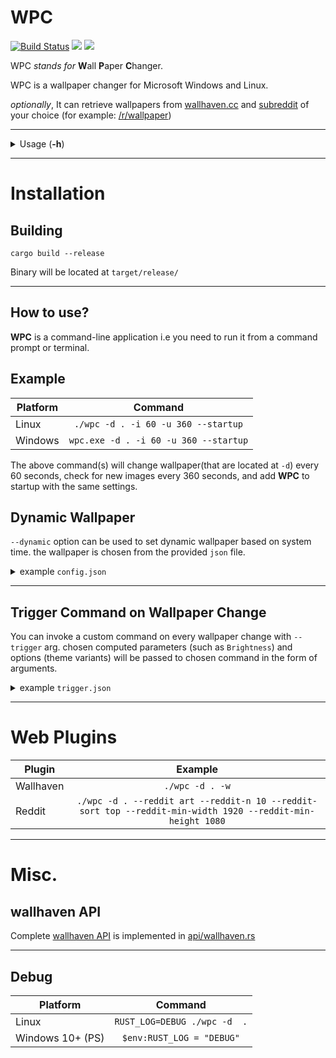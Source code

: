 # WPC  
  
[![Build Status](https://travis-ci.org/jkotra/wpc.svg?branch=master)](https://travis-ci.org/jkotra/wpc) ![](https://img.shields.io/github/languages/code-size/jkotra/wpc)
![](https://img.shields.io/aur/version/wpc)

WPC *stands for* **W**all **P**aper **C**hanger.
  
WPC is a wallpaper changer for Microsoft Windows and Linux. 

*optionally*, It can retrieve wallpapers from [wallhaven.cc](https://wallhaven.cc/) and [subreddit](https://reddit.com) of your choice (for example: [/r/wallpaper](https://www.reddit.com/r/wallpaper/))

---

<details>
  <summary> Usage (<b>-h</b>) </summary>

```
WPC 1.8.0
Jagadeesh K. <jagadeesh@stdin.top>
Wallpaper changer for Windows/Linux

USAGE:
    wpc [FLAGS] [OPTIONS] --directory <directory>

FLAGS:
        --background     Run WPC in background.
        --grayscale      convert image to grayscale.
    -h, --help           Prints help information
    -l, --local          Include only local files.
        --set-theme      set light / dark theme based on the brightness of the wallpaper.
    -S, --startup        start WPC at startup.
        --theme-dark     Only set dark theme compatible (set by theme-threshold) wallpapers.
        --theme-light    Only set light theme compatible (set by --theme-threshold) wallpapers.
    -V, --version        Prints version information
    -w, --wallhaven      wallhaven.cc plugin.

OPTIONS:
    -d, --directory <directory>                    directory of wallpapers.
        --dynamic <dynamic>                        Dynamically set wallpaper based on time. [default: config.json]
    -i, --interval <interval>                      interval in Seconds. [default: 300]
        --maxage <maxage>                          maximum age of wallpaper in Hours(h). [default: -1]
    -r, --reddit <reddit>                          Reddit subreddit (/r/something) [default: wallpaper]
        --reddit-min-height <reddit-min-height>    Image.height >= reddit-min-height [default: 1080]
        --reddit-min-width <reddit-min-width>      Image.width >= reddit-min-width [default: 1920]
        --reddit-n <reddit-n>                      no. of images to download from subreddit. [default: 1]
        --reddit-sort <reddit-sort>                Reddit sorting order. [ Hot, New, Top, Rising ] [default: hot]
        --theme-threshold <theme-threshold>        brightness threshold to determine theme [0 - 100] [default: 50]
        --trigger <trigger>                        Execute command on walpaper change [default: trigger.json]
    -u, --update <update>                          Update interval in Seconds. [default: 3600]
```
</details>

---

# Installation

## Building  

`cargo build --release`  

Binary will be located at `target/release/`

---

## How to use?

**WPC** is a command-line application i.e you need to run it from a command prompt or terminal.

## Example

| **Platform** |              **Command**              |
|--------------|:-------------------------------------:|
| Linux        | `./wpc -d . -i 60 -u 360 --startup`   |
| Windows      | `wpc.exe -d . -i 60 -u 360 --startup` |


The above command(s) will change wallpaper(that are located at `-d`) every 60 seconds, check for new images every 360 seconds, and add **WPC** to startup with the same settings.


## Dynamic Wallpaper

`--dynamic` option can be used to set dynamic wallpaper based on system time. the wallpaper is chosen from the provided `json` file.

<details>
  <summary> example <code>config.json</code> </summary>

```sh
./wpc -d . --dynamic ~/Pictures/Fluent/config.json
```

`config.json`:

```json
{
  "configs": [
    {
      "hour": 0,
      "path": "Fluent-2.jpg",
      "darkmode": false
    },
    {
      "hour": 11,
      "path": "Fluent-1.jpg",
      "darkmode": false
    },
    {
      "hour": 16,
      "path": "Fluent-2.jpg",
      "darkmode": true
    },
    {
      "hour": 18,
      "path": "Fluent-3.jpg",
      "darkmode": true
    }
  ]
}
```


**Note**: Wallpaper hour is evaluated from 00 (Midnight). Make sure to edit your config accordingly. 

</details>

---

## Trigger Command on Wallpaper Change

You can invoke a custom command on every wallpaper change with `--trigger` arg. chosen computed parameters (such as `Brightness`) and options (theme variants) will be passed to chosen command in the form of arguments.

<details>
  <summary> example <code>trigger.json</code> </summary>

**NOTE**: *Only* use complete paths. 

```json
{
	"enabled": true,
	"bin": "/usr/bin/python",
	"file": "/home/jkotra/playground.py",
	"args": ["Brightness", "Grayscale", "ThemeDarkOnly", "ThemeLightOnly"]
}
```

```py
import sys

print('Hello WPC')

with open("args.txt", "a+") as f:
    f.write(str(sys.argv))
    f.close()
```

</details>

---

# Web Plugins

| **Plugin** |                                                 **Example**                                                |
|------------|:----------------------------------------------------------------------------------------------------------:|
| Wallhaven  | `./wpc -d . -w`                                                                                            |
| Reddit     | `./wpc -d . --reddit art --reddit-n 10 --reddit-sort top --reddit-min-width 1920 --reddit-min-height 1080` |

---

# Misc.

## wallhaven API

Complete [wallhaven API](https://wallhaven.cc/help/api) is implemented in [api/wallhaven.rs](src/web/wallhaven_api.rs)

---

## Debug

| **Platform** |                                          **Command**                                          |
|------------|:----------------------------------------------------------------------------------------------------------:|
| Linux  | `RUST_LOG=DEBUG ./wpc -d  .`                                                                                            |
| Windows 10+ (PS)     | `$env:RUST_LOG = "DEBUG"` |